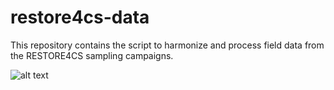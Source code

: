 # restore4cs-data
This repository contains the script to harmonize and process field data from the RESTORE4CS sampling campaigns.


![alt text](https://github.com/camilleminaudo/restore4cs-scripts/blob/main/RESTORE4Cs_LOGO_DEF.jpg)
